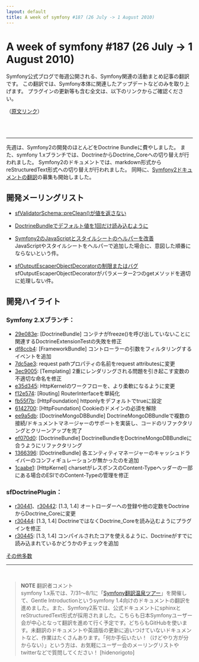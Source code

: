 ```yaml
---
layout: default
title: A week of symfony #187 (26 July -> 1 August 2010)
---
```


A week of symfony #187 (26 July -> 1 August 2010)
=================================================

Symfony公式ブログで毎週公開される、Symfony関連の活動まとめ記事の翻訳です。
この翻訳では、Symfony本体に関連したアップデートなどのみを取り上げます。
プラグインの更新等も含む全文は、以下のリンクからご確認ください。

（[原文リンク](http://www.symfony-project.org/blog/2010/08/01/a-week-of-symfony-187-26-july-1-august-2010)）

<br />
<br />
<hr />

先週は、Symfony2の開発のほとんどをDoctrine Bundleに費やしました。
また、symfony 1.xブランチでは、DoctrineからDoctrine_Coreへの切り替えが行われました。
Symfony2のドキュメントでは、markdown形式からreStructuredText形式への切り替えが行われました。
同時に、[Symfony2ドキュメントの翻訳](http://docs.symfony-reloaded.org/contributing/documentation/translations.html)の募集も開始しました。


開発メーリングリスト
--------------------

- [sfValidatorSchema::preClean()が値を返さない](http://groups.google.com/group/symfony-devs/browse_thread/thread/8aca880a58a7f2d5)<br />
  
- [DoctrineBundleでデフォルト値を1回だけ読み込むように](http://groups.google.com/group/symfony-devs/browse_thread/thread/aca5384feeb2fb31)<br />

- [Symfony2のJavaScriptとスタイルシートのヘルパーを改善](http://groups.google.com/group/symfony-devs/browse_thread/thread/69257ef6578336cc)<br />
  JavaScriptやスタイルシートをヘルパーで追加した場合に、意図した順番にならないという件。
- [sfOutputEscaperObjectDecoratorの制限またはバグ](http://groups.google.com/group/symfony-devs/browse_thread/thread/1b1718488688ed9d)<br />
  sfOutputEscaperObjectDecoratorがパラメーター2つのgetメソッドを適切に処理しない件。


開発ハイライト
--------------

### Symfony 2.Xブランチ：

- [29e083e](http://github.com/symfony/symfony/commit/29e083e9daeb714028e1c955128fc4331d91c582): [DoctrineBundle] コンテナがfreeze()を呼び出していないことに関連するDoctrineExtensionTestの失敗を修正
- [df8ccb4](http://github.com/symfony/symfony/commit/df8ccb46964269ef26096244517666fc9cd5bb48): [FrameworkBundle] コントローラーの引数をフィルタリングするイベントを追加
- [7dc5ae3](http://github.com/symfony/symfony/commit/7dc5ae38080154e1fa5222d105e8dc7890f9ce55): request pathプロパティの名前をrequest attributesに変更
- [3ec9005](http://github.com/symfony/symfony/commit/3ec9005680f10314baae94795fd323949e291085): [Templating] 2重にレンダリングされる問題を引き起こす変数の不適切な命名を修正
- [e35d345](http://github.com/symfony/symfony/commit/e35d3452043bf9322eeb51d97efda36f481b1c94): HttpKernelのワークフローを、より柔軟になるように変更
- [f12e574](http://github.com/symfony/symfony/commit/f12e5747ae2af71675f0af50cb71b5d8f2c81b0f): [Routing] RouterInterfaceを単純化
- [fb55f7b](http://github.com/symfony/symfony/commit/fb55f7beb23d12337831778628f98569c9dcae98): [HttpFoundation] httponlyをデフォルトでtrueに設定
- [6142700](http://github.com/symfony/symfony/commit/6142700881e1717ef516f37fc433ce9c9a48de9b): [HttpFoundation] Cookieのドメインの必須を解除
- [ee9a5db](http://github.com/symfony/symfony/commit/ee9a5db50c4a282961ff3ae8af08620a6549d15e): [DoctrineMongoDBBundle] DoctrineMongoDBBundleで複数の接続/ドキュメントマネージャーのサポートを実装し、コードのリファクタリングとクリーンアップを完了
- [ef070d0](http://github.com/symfony/symfony/commit/ef070d0dd175f4dc3749d4eb2e4304928c5b27d5): [DoctrineBundle] DoctrineBundleをDoctrineMongoDBBundleに合うようにリファクタリング
- [1366396](http://github.com/symfony/symfony/commit/13663966d09d9d3ffdb063f7c314b24779da02a5): [DoctrineBundle] 各エンティティマネージャーのキャッシュドライバーのコンフィギュレーションが無かったのを追加
- [1caabe1](http://github.com/symfony/symfony/commit/1caabe11236d45cef56e28588008d163893dcc9c): [HttpKernel] charsetがレスポンスのContent-Typeヘッダーの一部にある場合のESIでのContent-Typeの管理を修正


### sfDoctrinePlugin：

- [r30441](http://trac.symfony-project.org/changeset/30441)、[r30442](http://trac.symfony-project.org/changeset/30442): [1.3, 1.4] オートローダーへの登録や他の定数をDoctrineからDoctrine_Coreに変更
- [r30444](http://trac.symfony-project.org/changeset/30444): [1.3, 1.4] DoctrineではなくDoctrine_Coreを読み込むようにプラグインを修正
- [r30445](http://trac.symfony-project.org/changeset/30445): [1.3, 1.4] コンパイルされたコアを使えるように、Doctrineがすでに読み込まれているかどうかのチェックを追加



[その他多数](http://trac.symfony-project.com/trac/timeline?from=08%2F01%2F2010&daysback=6&milestone=on&ticket=on&changeset=on&update=Update)

<hr />
<br />

> **NOTE**
> 翻訳者コメント<br />
> symfony 1.x系では、7/31～8/1に「[Symfony翻訳温泉ツアー](20100801-symfony-translation-spa)」を開催して、Gentle Introductionというsymfony 1.4向けのドキュメントの翻訳を進めました。また、Symfony2系では、公式ドキュメントにsphinxとreStructuredText形式が採用されました。こちらも日本Symfonyユーザー会が中心となって翻訳を進めて行く予定です。どちらもGitHubを使います。未翻訳のドキュメントや英語版の更新に追いつけていないドキュメントなど、作業はたくさんあります。「何か手伝いたい！（けどやり方が分からない）」という方は、お気軽にユーザー会のメーリングリストやtwitterなどで質問してください！
> [hidenorigoto]


